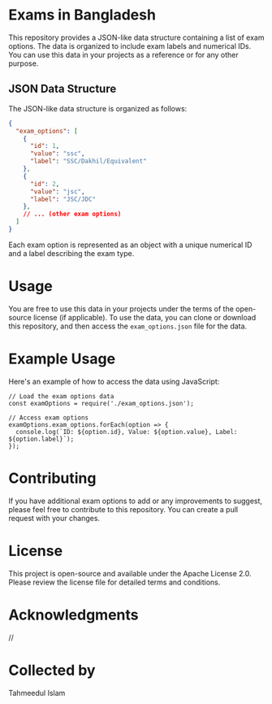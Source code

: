 # Exams in Bangladesh

This repository provides a JSON-like data structure containing a list of exam options. The data is organized to include exam labels and numerical IDs. You can use this data in your projects as a reference or for any other purpose.

## JSON Data Structure

The JSON-like data structure is organized as follows:

```json
{
  "exam_options": [
    {
      "id": 1,
      "value": "ssc",
      "label": "SSC/Dakhil/Equivalent"
    },
    {
      "id": 2,
      "value": "jsc",
      "label": "JSC/JDC"
    },
    // ... (other exam options)
  ]
}
```
Each exam option is represented as an object with a unique numerical ID and a label describing the exam type.
# Usage
You are free to use this data in your projects under the terms of the open-source license (if applicable). To use the data, you can clone or download this repository, and then access the `exam_options.json` file for the data.
# Example Usage
Here's an example of how to access the data using JavaScript:
```
// Load the exam options data
const examOptions = require('./exam_options.json');

// Access exam options
examOptions.exam_options.forEach(option => {
  console.log(`ID: ${option.id}, Value: ${option.value}, Label: ${option.label}`);
});
```
# Contributing
If you have additional exam options to add or any improvements to suggest, please feel free to contribute to this repository. You can create a pull request with your changes.

# License
This project is open-source and available under the Apache License 2.0. Please review the license file for detailed terms and conditions.

# Acknowledgments
//
# Collected by
Tahmeedul Islam
